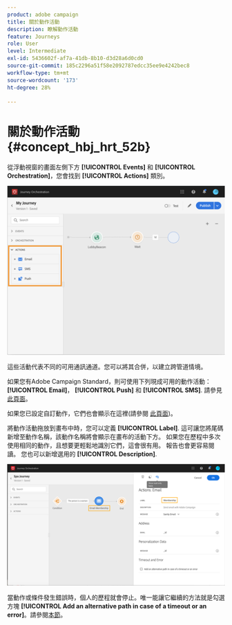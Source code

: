 ```yaml
---
product: adobe campaign
title: 關於動作活動
description: 瞭解動作活動
feature: Journeys
role: User
level: Intermediate
exl-id: 5436602f-af7a-41db-8b10-d3d28a6d0cd0
source-git-commit: 185c2296a51f58e2092787edcc35ee9e4242bec8
workflow-type: tm+mt
source-wordcount: '173'
ht-degree: 28%

---
```


# 關於動作活動 {#concept_hbj_hrt_52b}

從浮動視窗的畫面左側下方 **[!UICONTROL Events]** 和 **[!UICONTROL Orchestration]**，您會找到 **[!UICONTROL Actions]** 類別。

![](../assets/journey58.png)

這些活動代表不同的可用通訊通道。您可以將其合併，以建立跨管道情境。

如果您有Adobe Campaign Standard，則可使用下列現成可用的動作活動： **[!UICONTROL Email]**， **[!UICONTROL Push]** 和 **[!UICONTROL SMS]**. 請參見[此頁面](../building-journeys/using-adobe-campaign-actions.md)。

如果您已設定自訂動作，它們也會顯示在這裡(請參閱 [此頁面](../building-journeys/using-custom-actions.md))。

將動作活動拖放到畫布中時，您可以定義 **[!UICONTROL Label]**. 這可讓您將尾碼新增至動作名稱，該動作名稱將會顯示在畫布的活動下方。 如果您在歷程中多次使用相同的動作，且想要更輕鬆地識別它們，這會很有用。 報告也會更容易閱讀。 您也可以新增選用的 **[!UICONTROL Description]**.

![](../assets/journey59bis.png)

當動作或條件發生錯誤時，個人的歷程就會停止。唯一能讓它繼續的方法就是勾選方塊 **[!UICONTROL Add an alternative path in case of a timeout or an error]**。請參閱[本節](../building-journeys/using-the-journey-designer.md#paths)。
